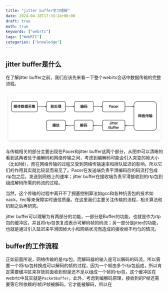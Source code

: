 ```yaml
---
title: "jitter buffer学习理解"
date: 2024-04-18T17:33:24+08:00
draft: true
math: true
keywords: ["webrtc"]
tags: ["WebRTC"]
categories: ["knowledge"]
---
```


## jitter buffer是什么

在了解jitter buffer之前，我们应该先来看一下整个webrtc会话中数据传输的完整流程。

![image-20240418175944047](https://raw.githubusercontent.com/ayamir/blog-imgs/main/image-20240418175944047.png)

与传输相关的部分主要出现在Pacer和jitter buffer这两个部分，从图中可以清晰的看到这两者处于编解码和网络传输之间，考虑到编解码可能会引入突变的帧大小（比如I帧），而在网络传输的过程又受到网络传输速率和排队延迟的影响，所以它们的作用其实就比较显而易见了。Pacer在发送端负责平滑编码后的码流打包成rtp包之后，发送到网络上的速率；jitter buffer在接收端负责平滑接收到的rtp包到组成解码所需的码流的过程。

当然，这个传输的过程中离开不了拥塞控制算法如gcc和各种抗丢包的技术如nack，fec等来保障实时通信质量。在这里我们主要关注传输的流程，相关算法和机制之后再研究。

jitter buffer可以理解为有两部分的功能，一部分是Buffer的功能，也就是作为rtp包的缓冲区，并且将rtp包恢复成表示可解码帧的码流；另一部分是jitter的功能，也就是通过引入延迟来平滑因帧大小和网络状况而造成的接收帧不均匀的情况。

## buffer的工作流程

正如前面所说，网络传输的是rtp包，而解码器的输入是可以解码的码流，所以需要一个将rtp包转换成可以解码的帧的过程，因为一个帧由多个rtp包组成，所以肯定需要缓冲区来存放前面收到但是还不足以组成一个帧的rtp包，这个缓冲区在webrtc中其实就是`PacketBuffer`。此外，考虑到编解码原理，接收到的P帧还需要等它所依赖的I帧/P帧被解码，它才能被解码，所以在
